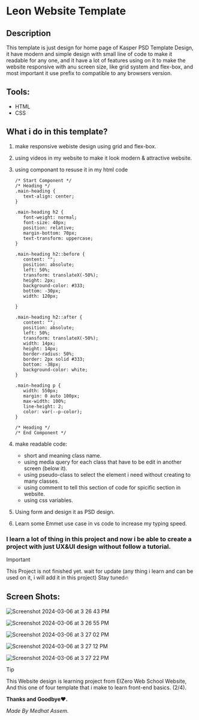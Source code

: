 # Leon Website Template

## Description

This template is just design for home page of Kasper PSD Template Design, it have modern and simple design with small line of code to make it readable for any one, and it have a lot of features using on it to make the website responsive with anu screen size, like grid system and flex-box, and most important it use prefix to compatible to any browsers version.

## Tools:
- HTML
- CSS

## What i do in this template?

1. make responsive webiste design using grid and flex-box.
2. using videos in my website to make it look modern & attractive website.
3. using componant to resuse it in my html code

     ```
    /* Start Component */
    /* Heading */
    .main-heading {
        text-align: center;
    }
    
    .main-heading h2 {
        font-weight: normal;
        font-size: 40px;
        position: relative;
        margin-bottom: 70px;
        text-transform: uppercase;
    }
    
    .main-heading h2::before {
        content: "";
        position: absolute;
        left: 50%;
        transform: translateX(-50%);
        height: 2px;
        background-color: #333;
        bottom: -30px;
        width: 120px;
    
    }
    
    .main-heading h2::after {
        content: "";
        position: absolute;
        left: 50%;
        transform: translateX(-50%);
        width: 14px;
        height: 14px;
        border-radius: 50%;
        border: 2px solid #333;
        bottom: -38px;
        background-color: white;
    }
    
    .main-heading p {
        width: 550px;
        margin: 0 auto 100px;
        max-width: 100%;
        line-height: 2;
        color: var(--p-color);
    }
    
    /* Heading */
    /* End Component */
    ```
4. make readable code:
   - short and meaning class name.
   - using media query for each class that have to be edit in another screen (below it).
   - using pseudo-class to select the element i need without creating to many classes.
   - using comment to tell this section of code for spicific section in website.
   - using css variables.

5. Using form and design it as PSD design.

6. Learn some Emmet use case in vs code to increase my typing speed.

### I learn a lot of thing in this project and now i be able to create a project with just UX&UI design without follow a tutorial.

>[!important]
>This Project is not finished yet.
>wait for update (any thing i learn and can be used on it, i will add it in this project) Stay tuned🔥

## Screen Shots:

![Screenshot 2024-03-06 at 3 26 43 PM](https://github.com/medhatassm/Kasper/assets/146084564/92c1a4a3-f9ff-4f4f-bf3a-f336bbf15aba)

![Screenshot 2024-03-06 at 3 26 55 PM](https://github.com/medhatassm/Kasper/assets/146084564/0821f33f-e9f8-4139-b9e3-11a5d7e13897)

![Screenshot 2024-03-06 at 3 27 02 PM](https://github.com/medhatassm/Kasper/assets/146084564/f6804c13-c9d0-471b-831a-b6793f6f5cbb)

![Screenshot 2024-03-06 at 3 27 12 PM](https://github.com/medhatassm/Kasper/assets/146084564/4ab0771c-4f7c-465f-9953-4b578a96c754)

![Screenshot 2024-03-06 at 3 27 22 PM](https://github.com/medhatassm/Kasper/assets/146084564/08f4e939-ce65-4e58-8f12-ccee8954cc26)


>[!tip]
>This Website design is learning project from ElZero Web School Website,
>And this one of four template that i make to learn front-end basics. (2/4).

**Thanks and Goodbye❤️.**

*Made By Medhat Assem.*
